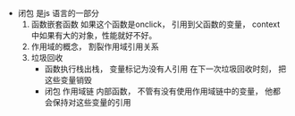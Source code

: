 - 闭包 是js 语言的一部分
    1. 函数嵌套函数
        如果这个函数是onclick， 引用到父函数的变量， context 中如果有大的对象，性能就好不好。
    2. 作用域的概念， 割裂作用域引用关系
    3. 垃圾回收
        - 函数执行栈出栈， 变量标记为没有人引用 在下一次垃圾回收时刻， 把这些变量销毁
        - 闭包 作用域链 内部函数， 不管有没有使用作用域链中的变量， 他都会保持对这些变量的引用